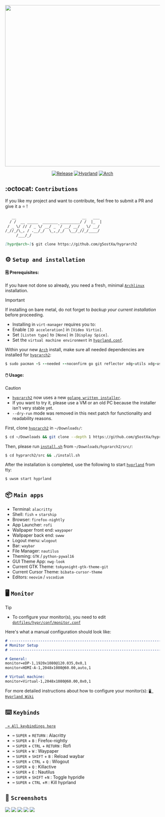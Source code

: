 <div align="center">

<img src="/assets/logos/hyprarch2-sx234.png" width="525" height="525"/>

[![Release](https://img.shields.io/badge/hyprarch2-v1.3.7-cyan.svg)](https://github.com/g5ostXa/hyprarch2/)
[![Hyprland](https://img.shields.io/badge/Hyprland-%236A0DAD?&logo=hyprland&logoColor=white)](https://hyprland.org/)
[![Arch](https://img.shields.io/badge/Arch%20Linux-1793D1?logo=arch-linux&logoColor=6A0DAD)](https://archlinux.org/)

</div>

## :octocat: `Contributions`
If you like my project and want to contribute, feel free to submit a PR and give it a ⭐ !
```md
   __                              __   ___
  / /  __ _____  _______ _________/ /  |_  |
 / _ \/ // / _ \/ __/ _ `/ __/ __/ _ \/ __/
/_//_/\_, / .__/_/  \_,_/_/  \__/_//_/____/
     /___/_/

[hypr@arch~]$ git clone https://github.com/g5ostXa/hyprarch2
```

## ⚙️ `Setup and installation`
<h4> 🗒️ Prerequisites:</h4>

If you have not done so already, you need a fresh, minimal [`Archlinux`](https://archlinux.org) installation.

> [!IMPORTANT]
> If installing on bare metal, do not forget to _backup your current installation_ before proceeding.
> - Installing in `virt-manager` requires you to:
> - Enable `[3D acceleration]` in `[Video Virtio]`.
> - Set `[Listen type]` to `[None]` in `[Display Spice]`.
> - Set the `virtual machine environment` in [`hyprland.conf`](/dotfiles/hypr/hyprland.conf).

Within your new [`Arch`](https://archlinux.org/) install, make sure all needed dependencies are installed for [`hyprarch2`](/):
```ruby
$ sudo pacman -S --needed --noconfirm go git reflector xdg-utils xdg-user-dirs gum figlet vim grub efibootmgr networkmanager network-manager-applet wireless_tools wpa_supplicant dialog os-prober mtools dosfstools base-devel linux-headers
```

<h4> 🖱️ Usage:</h4>

> [!CAUTION]
> - [`hyprarch2`]() now uses a new [`golang written installer`](https://github.com/g5ostXa/h2install).
> - If you want to try it, please use a VM or an old PC because the installer isn't very stable yet.
> - `--dry-run` mode was removed in this next patch for functionality and readability reasons.

First, clone [`hyprarch2`](/) in `~/Downloads/`:
```bash
$ cd ~/Downloads && git clone --depth 1 https://github.com/g5ostXa/hyprarch2.git
```

Then, please run [`install.sh`](src/install.sh) from `~/Downloads/hyprarch2/src/`:
```bash
$ cd hyprarch2/src && ./install.sh
```

After the installation is completed, use the following to start [`hyprland`](https://hyprland.org) from tty:
```ruby
$ uwsm start hyprland
```

## 📦 `Main apps`
- Terminal: `alacritty`
- Shell: `fish` + `starship`
- Browser: `firefox-nightly`
- App Launcher: `rofi`
- Wallpaper front end: `waypaper`
- Wallpaper back end: `swww`
- Logout menu: `wlogout`
- Bar: `waybar`
- File Manager: `nautilus`
- Theming: `GTK` / `python-pywal16`
- GUI Theme App: `nwg-look`
- Current GTK Theme: `tokyonight-gtk-theme-git`
- Current Cursor Theme: `bibata-cursor-theme`
- Editors: `neovim` / `vscodium`

## 🖥️ `Monitor`
> [!TIP]
> - To configure your monitor(s), you need to edit [`dotfiles/hypr/conf/monitor.conf`](/dotfiles/hypr/conf/monitor.conf)

Here's what a manual configuration should look like:
```md
# -------------------------------------------------------------------------------------
# Monitor Setup
# -------------------------------------------------------------------------------------

# General:
monitor=eDP-1,1920x1080@120.035,0x0,1
monitor=HDMI-A-1,2048x1080@60.00,auto,1

# Virtual machine:
monitor=Virtual-1,2048x1080@60.00,0x0,1
```
For more detailed instructions about how to configure your monitor(s): [`🖥 Hyprland Wiki`](https://wiki.hyprland.org/Configuring/Monitors)

## ⌨️ `Keybinds`
[` ➜ All keybindings here`](/dotfiles/hypr/conf/keybindings.conf)

- `⌨️` `SUPER` + `RETURN` : Alacritty
- `⌨️` `SUPER` + `B` : Firefox-nightly
- `⌨️` `SUPER` + `CTRL` + `RETURN` : Rofi
- `⌨️` `SUPER` + `W` : Waypaper 
- `⌨️` `SUPER` + `SHIFT` + `B` : Reload waybar 
- `⌨️` `SUPER` + `CTRL` + `Q` : Wlogout
- `⌨️` `SUPER` + `Q` : Killactive
- `⌨️` `SUPER` + `E` : Nautilus
- `⌨️` `SUPER` + `SHIFT` +`N` : Toggle hypridle
- `⌨️` `SUPER` + `CTRL` +`M` : Kill hyprland

## 📸 `Screenshots`
<img src="/assets/screenshots/h2sc5.png"/>
<img src="/assets/screenshots/h2sc6.png"/>
<img src="/assets/screenshots/h2sc2.png"/>
<img src="/assets/screenshots/h2sc3.png"/>
<img src="/assets/screenshots/h2sc4.png"/>
